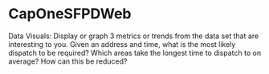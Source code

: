 # CapOneSFPDWeb
Data Visuals: Display or graph 3 metrics or trends from the data set that are interesting to you. Given an address and time, what is the most likely dispatch to be required? Which areas take the longest time to dispatch to on average? How can this be reduced?
